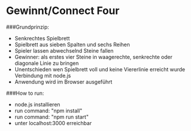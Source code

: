 # Gewinnt/Connect Four
###Grundprinzip:
-	Senkrechtes Spielbrett
-	Spielbrett aus sieben Spalten und sechs Reihen
-	Spieler lassen abwechselnd Steine fallen
-	Gewinner: als erstes vier Steine in waagerechte, senkrechte oder diagonale Linie zu bringen
-	Unentschieden wen Spielbrett voll und keine Viererlinie erreicht wurde
Verbindung mit node.js
-	Anwendung wird im Browser ausgeführt

###How to run:

- node.js installieren
- run command: "npm install"
- run command: "npm run start"
- unter localhost:3000 erreichbar